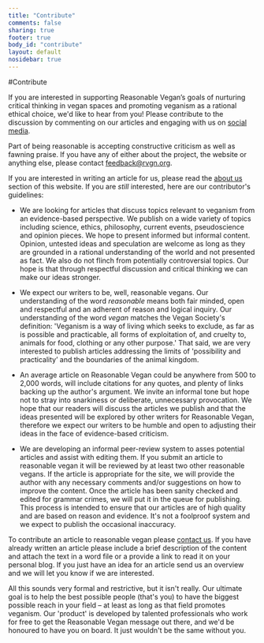 ```yaml
---
title: "Contribute"
comments: false
sharing: true
footer: true
body_id: "contribute"
layout: default
nosidebar: true
---
```

#Contribute

If you are interested in supporting Reasonable Vegan’s goals of nurturing critical thinking in vegan spaces and promoting veganism as a rational ethical choice, we'd like to hear from you! Please contribute to the discussion by commenting on our articles and engaging with us on <a href="https://twitter.com/rvgn_org" class="external-link" target="_blank">social media</a>.

Part of being reasonable is accepting constructive criticism as well as fawning praise. If you have any of either about the project, the website or anything else, please contact [feedback@rvgn.org](mailto:feedback@rvgn.org).

If you are interested in writing an article for us, please read the [about us](/about) section of this website. If you are *still* interested, here are our contributor's guidelines:

- We are looking for articles that discuss topics relevant to veganism from an evidence-based perspective. We publish on a wide variety of topics including science, ethics, philosophy, current events, pseudoscience and opinion pieces. We hope to present informed but informal content. Opinion, untested ideas and speculation are welcome as long as they are grounded in a rational understanding of the world and not presented as fact. We also do not flinch from potentially controversial topics. Our hope is that through respectful discussion and critical thinking we can make our ideas stronger.

- We expect our writers to be, well, reasonable vegans. Our understanding of the word *reasonable* means both fair minded, open and respectful and an adherent of reason and logical inquiry. Our understanding of the word *vegan* matches the Vegan Society's definition: 'Veganism is a way of living which seeks to exclude, as far as is possible and practicable, all forms of exploitation of, and cruelty to, animals for food, clothing or any other purpose.' That said, we are very interested to publish articles addressing the limits of 'possibility and practicality’ and the boundaries of the animal kingdom.

- An average article on Reasonable Vegan could be anywhere from 500 to 2,000 words, will include citations for any quotes, and plenty of links backing up the author's argument. We invite an informal tone but hope not to stray into snarkiness or deliberate, unnecessary provocation. We hope that our readers will discuss the articles we publish and that the ideas presented will be explored by other writers for Reasonable Vegan, therefore we expect our writers to be humble and open to adjusting their ideas in the face of evidence-based criticism.

- We are developing an informal peer-review system to asses potential articles and assist with editing them. If you submit an article to reasonable vegan it will be reviewed by at least two other reasonable vegans. If the article is appropriate for the site, we will provide the author with any necessary comments and/or suggestions on how to improve the content. Once the article has been sanity checked and edited for grammar crimes, we will put it in the queue for publishing. This process is intended to ensure that our articles are of high quality and are based on reason and evidence. It's not a foolproof system and we expect to publish the occasional inaccuracy.  

To contribute an article to reasonable vegan please [contact us](mailto:contribute@rvgn.org). If you have already written an article please include a brief description of the content and attach the text in a word file or a provide a link to read it on your personal blog. If you just have an idea for an article send us an overview and we will let you know if we are interested.

All this sounds very formal and restrictive, but it isn't really. Our ultimate goal is to help the best possible people (that's you) to have the biggest possible reach in your field – at least as long as that field promotes veganism. Our 'product' is developed by talented professionals who work for free to get the Reasonable Vegan message out there, and we'd be honoured to have you on board. It just wouldn't be the same without you.
